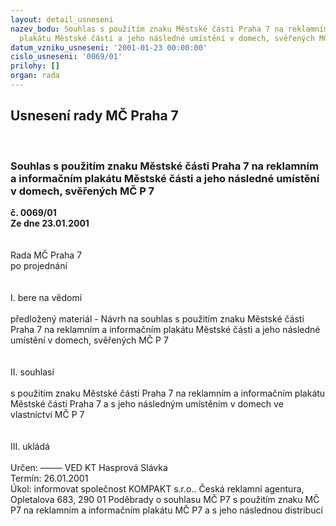 ```yaml
---
layout: detail_usneseni
nazev_bodu: Souhlas s použitím znaku Městské části Praha 7 na reklamním a informačním
  plakátu Městské části a jeho následné umístění v domech, svěřených MČ P 7
datum_vzniku_usneseni: '2001-01-23 00:00:00'
cislo_usneseni: '0069/01'
prilohy: []
organ: rada
---
```

<div id="ucUsn_pList" class="usn">
	<span><h2>Usnesení rady MČ Praha 7 </h2>
<br></span><div class="standBody">
<span><h3>Souhlas s použitím znaku Městské části Praha 7 na reklamním a informačním plakátu Městské části a jeho následné umístění v domech, svěřených MČ P 7</h3></span><div class="center">
		<strong>č. 0069/01</strong><br>
	</div>
<div class="center">
		<strong>Ze dne 23.01.2001</strong><br><br>
	</div>
<br>Rada MČ Praha 7<br>po projednání<br><br><br>I.	bere na vědomí<br><br> předložený materiál - Návrh na  souhlas s použitím znaku Městské části Praha 7 na reklamním a informačním plakátu Městské části a jeho následné umístění v domech, svěřených MČ P 7<br><br><br>II.	souhlasí <br><br>s použitím znaku Městské části Praha 7 na  reklamním a informačním  plakátu Městské části Praha 7 a  s jeho následným umístěním v domech ve vlastnictví MČ P 7  <br><br><br>III.	ukládá <br><br> Určen:	–––––	VED KT Hasprová Slávka<br>Termín: 26.01.2001<br>Úkol:	informovat společnost KOMPAKT s.r.o.. Česká reklamní agentura, Opletalova 683, 290 01 Poděbrady o souhlasu MČ P7 s použitím znaku MČ P7 na reklamním a informačním plakátu MČ P7 a s jeho následnou distribucí<br> <br><br> <br>
</div>
</div>